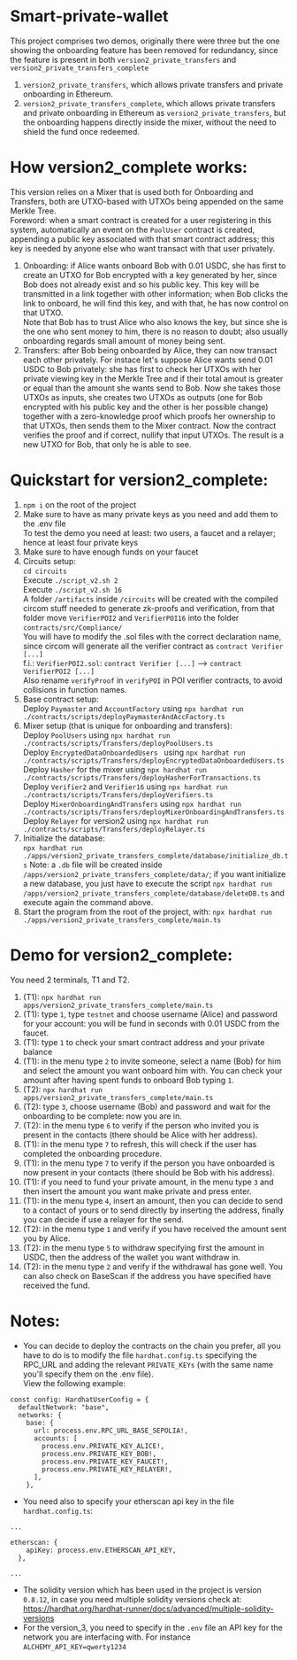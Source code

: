 # Smart-private-wallet
This project comprises two demos, originally there were three but the one showing the onboarding feature has been removed for redundancy, since the feature is present in both ```version2_private_transfers``` and ```version2_private_transfers_complete```
1) ```version2_private_transfers```, which allows private transfers and private onboarding in Ethereum.
2) ```version2_private_transfers_complete```, which allows private transfers and private onboarding in Ethereum as ```version2_private_transfers```, but the onboarding happens directly inside the mixer, without the need to shield the fund once redeemed.

# How version2_complete works:
This version relies on a Mixer that is used both for Onboarding and Transfers, both are UTXO-based with UTXOs being appended on the same Merkle Tree.  
Foreword: when a smart contract is created for a user registering in this system, automatically an event on the ```PoolUser``` contract is created, appending a public key associated with that smart contract address; this key is needed by anyone else who want transact with that user privately.  
1) Onboarding: if Alice wants onboard Bob with 0.01 USDC, she has first to create an UTXO for Bob encrypted with a key generated by her, since Bob does not already exist and so his public key. This key will be transmitted in a link together with other information; when Bob clicks the link to onboard, he will find this key, and with that, he has now control on that UTXO.  
Note that Bob has to trust Alice who also knows the key, but since she is the one who sent money to him, there is no reason to doubt; also usually onboarding regards small amount of money being sent.
2) Transfers: after Bob being onboarded by Alice, they can now transact each other privately. For instace let's suppose Alice wants send 0.01 USDC to Bob privately: she has first to check her UTXOs with her private viewing key in the Merkle Tree and if their total amout is greater or equal than the amount she wants send to Bob. Now she takes those UTXOs as inputs, she creates two UTXOs as outputs (one for Bob encrypted with his public key and the other is her possible change) together with a zero-knowledge proof which proofs her ownership to that UTXOs, then sends them to the Mixer contract. Now the contract verifies the proof and if correct, nullify that input UTXOs. The result is a new UTXO for Bob, that only he is able to see.

# Quickstart for version2_complete:
1) ```npm i``` on the root of the project
2) Make sure to have as many private keys as you need and add them to the .env file  
To test the demo you need at least: two users, a faucet and a relayer; hence at least four private keys
3) Make sure to have enough funds on your faucet
4) Circuits setup:  
```cd circuits```  
Execute ```./script_v2.sh 2```  
Execute ```./script_v2.sh 16```   
A folder ```/artifacts``` inside ```/circuits``` will be created with the compiled circom stuff needed to generate zk-proofs and verification, from that folder move ```VerifierPOI2``` and ```VerifierPOI16``` into the folder ```contracts/src/Compliance/```  
You will have to modify the .sol files with the correct declaration name, since circom will generate all the verifier contract as ```contract Verifier [...]```  
f.i.: ```VerifierPOI2.sol```: ```contract Verifier [...]``` --> ```contract VerifierPOI2 [...]```  
Also rename ```verifyProof``` in ```verifyPOI``` in POI verifier contracts, to avoid collisions in function names.
5) Base contract setup:   
Deploy ```Paymaster``` and ```AccountFactory``` using ```npx hardhat run ./contracts/scripts/deployPaymasterAndAccFactory.ts```    
6) Mixer setup (that is unique for onboarding and transfers):      
Deploy ```PoolUsers``` using ```npx hardhat run ./contracts/scripts/Transfers/deployPoolUsers.ts```  
Deploy ```EncryptedDataOnboardedUsers ``` using ```npx hardhat run ./contracts/scripts/Transfers/deployEncryptedDataOnboardedUsers.ts```
Deploy ```Hasher``` for the mixer using ```npx hardhat run ./contracts/scripts/Transfers/deployHasherForTransactions.ts```  
Deploy ```Verifier2``` and ```Verifier16``` using ```npx hardhat run ./contracts/scripts/Transfers/deployVerifiers.ts```  
Deploy ```MixerOnboardingAndTransfers``` using ```npx hardhat run ./contracts/scripts/Transfers/deployMixerOnboardingAndTransfers.ts```  
Deploy ```Relayer``` for version2 using  ```npx hardhat run ./contracts/scripts/Transfers/deployRelayer.ts```  
7) Initialize the database:   
```npx hardhat run ./apps/version2_private_transfers_complete/database/initialize_db.ts``` 
Note: a ```.db``` file will be created inside ```/apps/version2_private_transfers_complete/data/```;  if you want initialize a new database, you just have to execute the script ```npx hardhat run /apps/version2_private_transfers_complete/database/deleteDB.ts``` and execute again the command above.
9) Start the program from the root of the project, with:
 ```npx hardhat run ./apps/version2_private_transfers_complete/main.ts```  

# Demo for version2_complete:
You need 2 terminals, T1 and T2.
1) (T1): ```npx hardhat run apps/version2_private_transfers_complete/main.ts```  
2) (T1): type ```1```, type ```testnet``` and choose username (Alice) and password for your account: you will be fund in seconds with 0.01 USDC from the faucet.
3) (T1): type  ```1``` to check your smart contract address and your private balance
4) (T1): in the menu type ```2``` to invite someone, select a name (Bob) for him and select the amount you want onboard him with. You can check your amount after having spent funds to onboard Bob typing  ```1```.
5) (T2): ```npx hardhat run apps/version2_private_transfers_complete/main.ts``` 
6) (T2): type ```3```, choose username (Bob) and password and wait for the onboarding to be complete: now you are in.
7) (T2): in the menu type ```6``` to verify if the person who invited you is present in the contacts (there should be Alice with her address).
8) (T1): in the menu type ```7``` to refresh, this will check if the user has completed the onboarding procedure. 
9) (T1): in the menu type ```7``` to verify if the person you have onboarded is now present in your contacts (there should be Bob with his address).
10) (T1): if you need to fund your private amount, in the menu type ```3``` and then insert the amount you want make private and press enter.
11) (T1): in the menu type ```4```, insert an amount, then you can decide to send to a contact of yours or to send directly by inserting the address, finally you can decide if use a relayer for the send.
12) (T2): in the menu type ```1``` and verify if you have received the amount sent you by Alice.
13) (T2): in the menu type ```5``` to withdraw specifying first the amount in USDC, then the address of the wallet you want withdraw in.
14) (T2): in the menu type ```2``` and verify if the withdrawal has gone well. You can also check on BaseScan if the address you have specified have received the fund.

# Notes:
- You can decide to deploy the contracts on the chain you prefer, all you have to do is to modify the file ```hardhat.config.ts``` specifying the RPC_URL and adding the relevant ```PRIVATE_KEYs``` (with the same name you'll specify them on the .env file).  
View the following example:  

```
const config: HardhatUserConfig = {
  defaultNetwork: "base",
  networks: {
    base: {
      url: process.env.RPC_URL_BASE_SEPOLIA!,
      accounts: [
        process.env.PRIVATE_KEY_ALICE!,
        process.env.PRIVATE_KEY_BOB!,
        process.env.PRIVATE_KEY_FAUCET!,
        process.env.PRIVATE_KEY_RELAYER!,
      ],
    },  
```
  
- You need also to specify your etherscan api key in the file ```hardhat.config.ts```:
```
...

etherscan: {
    apiKey: process.env.ETHERSCAN_API_KEY, 
  },

...
```
- The solidity version which has been used in the project is version ```0.8.12```, in case you need multiple solidity versions check at: https://hardhat.org/hardhat-runner/docs/advanced/multiple-solidity-versions
- For the version_3, you need to specify in the ```.env``` file an API key for the network you are interfacing with. For instance ```ALCHEMY_API_KEY=qwerty1234```